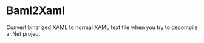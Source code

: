 # Baml2Xaml
Convert binarized XAML to normal XAML text file when you try to decompile a .Net project
